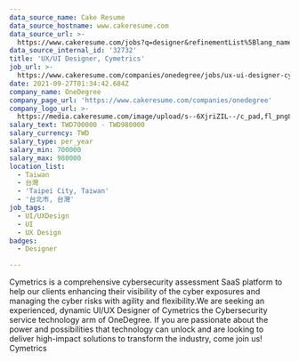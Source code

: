 ```yaml
---
data_source_name: Cake Resume
data_source_hostname: www.cakeresume.com
data_source_url: >-
  https://www.cakeresume.com/jobs?q=designer&refinementList%5Blang_name%5D%5B0%5D=English&refinementList%5Bsalary_type%5D=per_year
data_source_internal_id: '32732'
title: 'UX/UI Designer, Cymetrics'
job_url: >-
  https://www.cakeresume.com/companies/onedegree/jobs/ux-ui-designer-cyber-product
date: 2021-09-27T01:34:42.684Z
company_name: OneDegree
company_page_url: 'https://www.cakeresume.com/companies/onedegree'
company_logo_url: >-
  https://media.cakeresume.com/image/upload/s--6XjriZIL--/c_pad,fl_png8,h_200,w_200/v1642045226/dn9ctblwuesbjr2edfkx.png
salary_text: TWD700000 - TWD980000
salary_currency: TWD
salary_type: per_year
salary_min: 700000
salary_max: 980000
location_list:
  - Taiwan
  - 台灣
  - 'Taipei City, Taiwan'
  - '台北市, 台灣'
job_tags:
  - UI/UXDesign
  - UI
  - UX Design
badges:
  - Designer

---
```


Cymetrics is a comprehensive cybersecurity assessment SaaS platform to help our clients enhancing their visibility of the cyber exposures and managing the cyber risks with agility and flexibility.We are seeking an experienced, dynamic UI/UX Designer of Cymetrics the Cybersecurity service technology arm of OneDegree. If you are passionate about the power and possibilities that technology can unlock and are looking to deliver high-impact solutions to transform the industry, come join us! Cymetrics